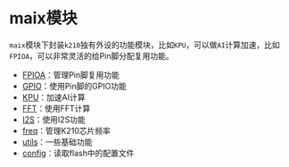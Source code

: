 maix模块
==============

`maix`模块下封装`k210`独有外设的功能模块，比如`KPU`，可以做`AI`计算加速，比如`FPIOA`，可以非常灵活的给Pin脚分配复用功能。

* [FPIOA](./maix.FPIOA.md)：管理Pin脚复用功能
* [GPIO](./maix.GPIO.md)：使用Pin脚的GPIO功能
* [KPU](./maix.KPU.md)：加速AI计算
* [FFT](./maix.FFT.md)：使用FFT计算
* [I2S](./maix.I2S.md)：使用I2S功能
* [freq](./maix.freq.md)：管理K210芯片频率
* [utils](./maix.utils.md)：一些基础功能
* [config](./maix.config.md)：读取flash中的配置文件
